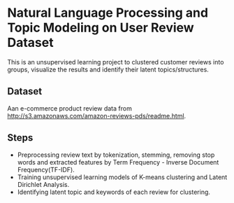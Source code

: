# Natural Language Processing and Topic Modeling on User Review Dataset
This is an unsupervised learning project to clustered customer reviews into groups, visualize the results and identify their latent topics/structures.
## Dataset
Aan e-commerce product review data from http://s3.amazonaws.com/amazon-reviews-pds/readme.html.
## Steps
- Preprocessing review text by tokenization, stemming, removing stop words and extracted features by Term Frequency - Inverse Document Frequency(TF-IDF).
- Training unsupervised learning models of K-means clustering and Latent Dirichlet Analysis.
- Identifying latent topic and keywords of each review for clustering.

